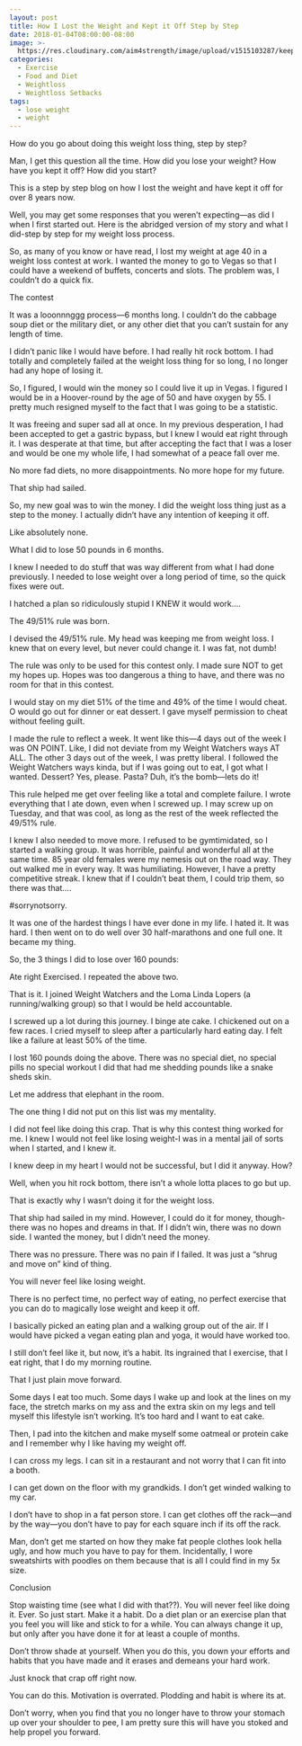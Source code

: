 ```yaml
---
layout: post
title: How I Lost the Weight and Kept it Off Step by Step
date: 2018-01-04T08:00:00-08:00
image: >-
  https://res.cloudinary.com/aim4strength/image/upload/v1515103287/keep-it-off.jpg
categories:
  - Exercise
  - Food and Diet
  - Weightloss
  - Weightloss Setbacks
tags:
  - lose weight
  - weight
---
```

How do you go about doing this weight loss thing, step by step?

Man, I get this question all the time. How did you lose your weight? How have you kept it off? How did you start?

This is a step by step blog on how I lost the weight and have kept it off for over 8 years now.

Well, you may get some responses that you weren’t expecting—as did I when I first started out. Here is the abridged version of my story and what I did-step by step for my weight loss process.

So, as many of you know or have read, I lost my weight at age 40 in a weight loss contest at work. I wanted the money to go to Vegas so that I could have a weekend of buffets, concerts and slots. The problem was, I couldn’t do a quick fix.

The contest

It was a looonnnggg process—6 months long. I couldn’t do the cabbage soup diet or the military diet, or any other diet that you can’t sustain for any length of time.

I didn’t panic like I would have before. I had really hit rock bottom. I had totally and completely failed at the weight loss thing for so long, I no longer had any hope of losing it.

So, I figured, I would win the money so I could live it up in Vegas. I figured I would be in a Hoover-round by the age of 50 and have oxygen by 55. I pretty much resigned myself to the fact that I was going to be a statistic.

It was freeing and super sad all at once. In my previous desperation, I had been accepted to get a gastric bypass, but I knew I would eat right through it. I was desperate at that time, but after accepting the fact that I was a loser and would be one my whole life, I had somewhat of a peace fall over me.

No more fad diets, no more disappointments. No more hope for my future.

That ship had sailed.

So, my new goal was to win the money. I did the weight loss thing just as a step to the money. I actually didn’t have any intention of keeping it off.

Like absolutely none.

What I did to lose 50 pounds in 6 months.

I knew I needed to do stuff that was way different from what I had done previously. I needed to lose weight over a long period of time, so the quick fixes were out.

I hatched a plan so ridiculously stupid I KNEW it would work….

The 49/51% rule was born.

I devised the 49/51% rule. My head was keeping me from weight loss. I knew that on every level, but never could change it. I was fat, not dumb!

The rule was only to be used for this contest only. I made sure NOT to get my hopes up. Hopes was too dangerous a thing to have, and there was no room for that in this contest.

I would stay on my diet 51% of the time and 49% of the time I would cheat. O would go out for dinner or eat dessert. I gave myself permission to cheat without feeling guilt.

I made the rule to reflect a week. It went like this—4 days out of the week I was ON POINT. Like, I did not deviate from my Weight Watchers ways AT ALL. The other 3 days out of the week, I was pretty liberal. I followed the Weight Watchers ways kinda, but if I was going out to eat, I got what I wanted. Dessert? Yes, please. Pasta? Duh, it’s the bomb—lets do it!

This rule helped me get over feeling like a total and complete failure. I wrote everything that I ate down, even when I screwed up. I may screw up on Tuesday, and that was cool, as long as the rest of the week reflected the 49/51% rule.

I knew I also needed to move more. I refused to be gymtimidated, so I started a walking group. It was horrible, painful and wonderful all at the same time. 85 year old females were my nemesis out on the road way. They out walked me in every way. It was humiliating. However, I have a pretty competitive streak. I knew that if I couldn’t beat them, I could trip them, so there was that….

#sorrynotsorry.

It was one of the hardest things I have ever done in my life. I hated it. It was hard. I then went on to do well over 30 half-marathons and one full one. It became my thing.

So, the 3 things I did to lose over 160 pounds:

Ate right
Exercised.
I repeated the above two.

That is it. I joined Weight Watchers and the Loma Linda Lopers (a running/walking group) so that I would be held accountable.

I screwed up a lot during this journey. I binge ate cake. I chickened out on a few races. I cried myself to sleep after a particularly hard eating day. I felt like a failure at least 50% of the time.

I lost 160 pounds doing the above. There was no special diet, no special pills no special workout I did that had me shedding pounds like a snake sheds skin.

Let me address that elephant in the room.

The one thing I did not put on this list was my mentality.

I did not feel like doing this crap. That is why this contest thing worked for me. I knew I would not feel like losing weight-I was in a mental jail of sorts when I started, and I knew it.

I knew deep in my heart I would not be successful, but I did it anyway. How?

Well, when you hit rock bottom, there isn’t a whole lotta places to go but up.

That is exactly why I wasn’t doing it for the weight loss.

That ship had sailed in my mind. However, I could do it for money, though-there was no hopes and dreams in that. If I didn’t win, there was no down side. I wanted the money, but I didn’t need the money.

There was no pressure. There was no pain if I failed. It was just a “shrug and move on” kind of thing.

You will never feel like losing weight.

There is no perfect time, no perfect way of eating, no perfect exercise that you can do to magically lose weight and keep it off.

I basically picked an eating plan and a walking group out of the air. If I would have picked a vegan eating plan and yoga, it would have worked too.

I still don’t feel like it, but now, it’s a habit. Its ingrained that I exercise, that I eat right, that I do my morning routine.

That I just plain move forward.

Some days I eat too much. Some days I wake up and look at the lines on my face, the stretch marks on my ass and the extra skin on my legs and tell myself this lifestyle isn’t working.
It’s too hard and I want to eat cake.

Then, I pad into the kitchen and make myself some oatmeal or protein cake and I remember why I like having my weight off.

I can cross my legs. I can sit in a restaurant and not worry that I can fit into a booth.

I can get down on the floor with my grandkids. I don’t get winded walking to my car.

I don’t have to shop in a fat person store. I can get clothes off the rack—and by the way—you don’t have to pay for each square inch if its off the rack.

Man, don’t get me started on how they make fat people clothes look hella ugly, and how much you have to pay for them. Incidentally, I wore sweatshirts with poodles on them because that is all I could find in my 5x size.

Conclusion

Stop waisting time (see what I did with that??). You will never feel like doing it. Ever. So just start. Make it a habit. Do a diet plan or an exercise plan that you feel you will like and stick to for a while. You can always change it up, but only after you have done it for at least a couple of months.

Don’t throw shade at yourself. When you do this, you down your efforts and habits that you have made and it erases and demeans your hard work.

Just knock that crap off right now.

You can do this. Motivation is overrated. Plodding and habit is where its at.

Don’t worry, when you find that you no longer have to throw your stomach up over your shoulder to pee, I am pretty sure this will have you stoked and help propel you forward.

